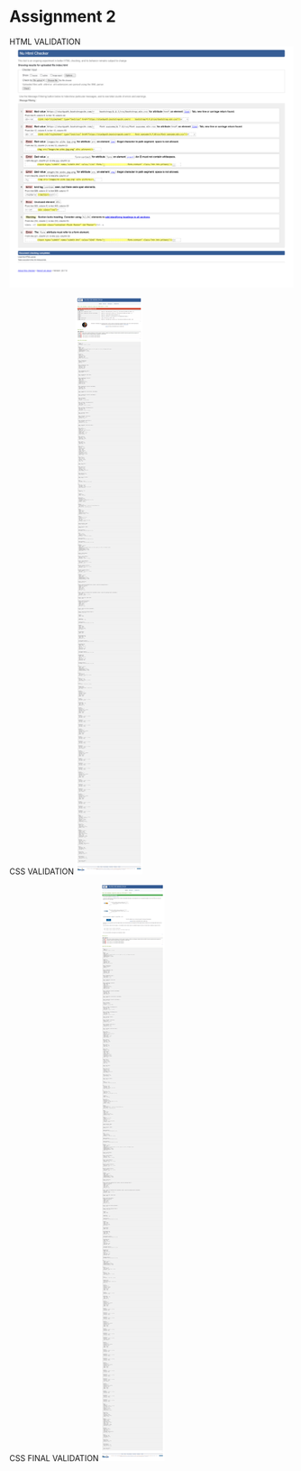 
# Assignment 2

HTML VALIDATION
![example](html.png)

CSS VALIDATION
![CSS](css1.png)

CSS FINAL VALIDATION
![CSS](css2.png)
